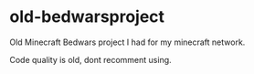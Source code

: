 # old-bedwarsproject

Old Minecraft Bedwars project I had for my minecraft network.

Code quality is old, dont recomment using.
